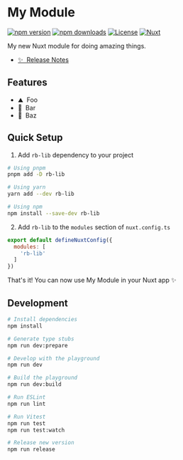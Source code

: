 <!--
Get your module up and running quickly.

Find and replace all on all files (CMD+SHIFT+F):
- Name: Rb Lib
- Package name: rb-lib
- Description: My new Nuxt module
-->

# My Module

[![npm version][npm-version-src]][npm-version-href]
[![npm downloads][npm-downloads-src]][npm-downloads-href]
[![License][license-src]][license-href]
[![Nuxt][nuxt-src]][nuxt-href]

My new Nuxt module for doing amazing things.

- [✨ &nbsp;Release Notes](/CHANGELOG.md)
<!-- - [🏀 Online playground](https://stackblitz.com/github/Russi4nBe4r/rb-lib?file=playground%2Fapp.vue) -->
<!-- - [📖 &nbsp;Documentation](https://example.com) -->

## Features

<!-- Highlight some of the features your module provide here -->
- ⛰ &nbsp;Foo
- 🚠 &nbsp;Bar
- 🌲 &nbsp;Baz

## Quick Setup

1. Add `rb-lib` dependency to your project

```bash
# Using pnpm
pnpm add -D rb-lib

# Using yarn
yarn add --dev rb-lib

# Using npm
npm install --save-dev rb-lib
```

2. Add `rb-lib` to the `modules` section of `nuxt.config.ts`

```js
export default defineNuxtConfig({
  modules: [
    'rb-lib'
  ]
})
```

That's it! You can now use My Module in your Nuxt app ✨

## Development

```bash
# Install dependencies
npm install

# Generate type stubs
npm run dev:prepare

# Develop with the playground
npm run dev

# Build the playground
npm run dev:build

# Run ESLint
npm run lint

# Run Vitest
npm run test
npm run test:watch

# Release new version
npm run release
```

<!-- Badges -->
[npm-version-src]: https://img.shields.io/npm/v/rb-lib/latest.svg?style=flat&colorA=18181B&colorB=28CF8D
[npm-version-href]: https://npmjs.com/package/rb-lib

[npm-downloads-src]: https://img.shields.io/npm/dm/rb-lib.svg?style=flat&colorA=18181B&colorB=28CF8D
[npm-downloads-href]: https://npmjs.com/package/rb-lib

[license-src]: https://img.shields.io/npm/l/rb-lib.svg?style=flat&colorA=18181B&colorB=28CF8D
[license-href]: https://npmjs.com/package/rb-lib

[nuxt-src]: https://img.shields.io/badge/Nuxt-18181B?logo=nuxt.js
[nuxt-href]: https://nuxt.com
